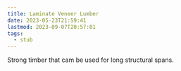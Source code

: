 ```yaml
---
title: Laminate Veneer Lumber
date: 2023-05-23T21:59:41
lastmod: 2023-09-07T20:57:01
tags:
  - stub
---
```


Strong timber that cam be used for long structural spans.
